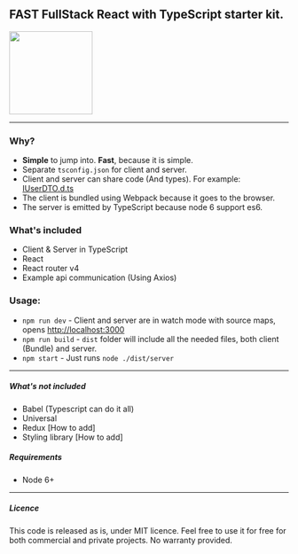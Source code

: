 ## FAST FullStack React with TypeScript starter kit.
<img src="https://github.com/gilamran/fullstack-typescript/raw/master/logo.png" width="150">

---
### Why?
* **Simple** to jump into. **Fast**, because it is simple.
* Separate `tsconfig.json` for client and server.
* Client and server can share code (And types). For example: [IUserDTO.d.ts](https://github.com/gilamran/fullstack-typescript/blob/master/src/shared/IUserDTO.d.ts)
* The client is bundled using Webpack because it goes to the browser.
* The server is emitted by TypeScript because node 6 support es6.


### What's included
* Client & Server in TypeScript
* React
* React router v4
* Example api communication (Using Axios)

### Usage:
* `npm run dev` - Client and server are in watch mode with source maps, opens [http://localhost:3000](http://localhost:3000)
* `npm run build` - `dist` folder will include all the needed files, both client (Bundle) and server.
* `npm start` - Just runs `node ./dist/server`  


---

##### What's not included
* Babel (Typescript can do it all)
* Universal
* Redux [How to add]
* Styling library [How to add]

##### Requirements
* Node 6+



---

##### Licence
This code is released as is, under MIT licence. Feel free to use it for free for both commercial and private projects. No warranty provided.
